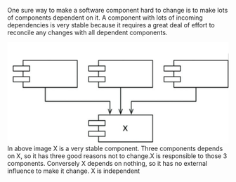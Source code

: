 One sure way to make a software component hard to change is to make lots of components dependent on it. A component with lots of incoming dependencies is very stable because it requires a great deal of effort to reconcile any changes with all dependent components.


![Stable component](stable_component.png)
In above image X is a very stable component. Three components depends on X, so it has three good reasons not to change.X is responsible to those 3 components.
Conversely X depends on nothing, so it has no external influence to make it change. X is independent

